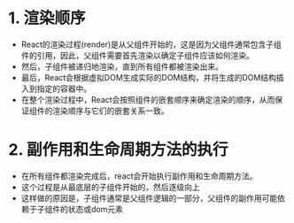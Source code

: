 # 1. 渲染顺序
* React的渲染过程(render)是从父组件开始的，这是因为父组件通常包含子组件的引用，因此，父组件需要首先渲染以确定子组件应该如何渲染。
* 然后，子组件被递归地渲染，直到所有组件都被渲染出来。
* 最后，React会根据虚拟DOM生成实际的DOM结构，并将生成的DOM结构插入到指定的容器中。
* 在整个渲染过程中，React会按照组件的嵌套顺序来确定渲染的顺序，从而保证组件的渲染顺序与它们的嵌套关系一致。

# 2. 副作用和生命周期方法的执行
* 在所有组件都渲染完成后，react会开始执行副作用和生命周期方法。
* 这个过程是从最底层的子组件开始的，然后逐级向上
* 这样做的原因是，子组件通常是父组件逻辑的一部分，父组件的副作用可能依赖于子组件的状态或dom元素
